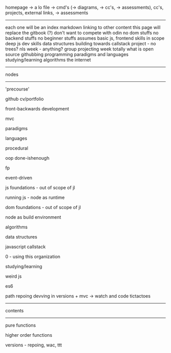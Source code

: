 homepage -> a lo file -> cmd's (-> diagrams, -> cc's, -> assessments), cc's, projects, external links, -> assessments
__________________________________________
each one will be an index markdown linking to other content
this page will replace the gitbook (?)
don't want to compete with odin
	no dom stuffs
	no backend stuffs
	no beginner stuffs
assumes basic js, frontend skills
in scope
	deep js
	dev skills
	data structures building towards callstack project - no trees?
	nls week - anything?
	group projecting week totally
	what is open source
	githubbing
	programming paradigms and languages
	studying/learning
	algorithms
	the internet

_____________________________________
nodes
_____________________________________

'precourse'

github cv/portfolio

front-backwards development

mvc

paradigms

languages

procedural

oop
	done-ishenough

fp

event-driven

js foundations - out of scope of jl

running js - node as runtime

dom foundations - out of scope of jl

node as build environment

algorithms 

data structures

javascript callstack

0 - using this organization

studying/learning

weird js

es6

path
	repoing 
	devving in versions + mvc -> watch and code
	tictactoes

____________________________________________________
contents
____________________________________________________

pure functions

higher order functions

versions - repoing, wac, ttt







